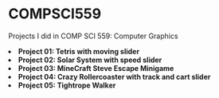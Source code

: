 # COMPSCI559

<p> Projects I did in COMP SCI 559: Computer Graphics
  <li> <b>Project 01: Tetris with moving slider</b> </li>
  <li> <b>Project 02: Solar System with speed slider</b> </li>
  <li> <b>Project 03: MineCraft Steve Escape Minigame</b> </li>
  <li> <b>Project 04: Crazy Rollercoaster with track and cart slider</b> </li>
  <li> <b>Project 05: Tightrope Walker</b> </li>
</p>
